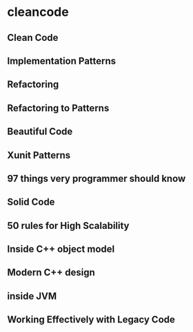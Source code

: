 # cleancode


## Clean Code
## Implementation Patterns
## Refactoring
## Refactoring to Patterns
## Beautiful Code
## Xunit Patterns
## 97 things very programmer should know
## Solid Code
## 50 rules for High Scalability
## Inside C++ object model
## Modern C++ design
##  inside JVM
## Working Effectively with Legacy Code

